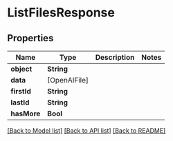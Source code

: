 # ListFilesResponse

## Properties
Name | Type | Description | Notes
------------ | ------------- | ------------- | -------------
**object** | **String** |  | 
**data** | [OpenAIFile] |  | 
**firstId** | **String** |  | 
**lastId** | **String** |  | 
**hasMore** | **Bool** |  | 

[[Back to Model list]](../README.md#documentation-for-models) [[Back to API list]](../README.md#documentation-for-api-endpoints) [[Back to README]](../README.md)


